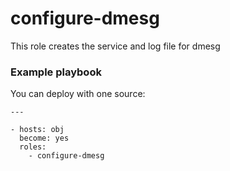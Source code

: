 # configure-dmesg
This role creates the service and log file for dmesg


### Example playbook
You can deploy with one source:
```
---

- hosts: obj
  become: yes
  roles:
    - configure-dmesg


```
